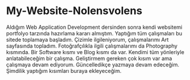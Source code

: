 # My-Website-Nolensvolens

Aldığım Web Application Development dersinden sonra kendi websitemi portfolyo tarzında hazırlama kararı almıştım. Yaptığım tüm çalışmaları bu sitede toplamaya başladım. Çizimle ilgileniyorum, çalışmalarımı Art sayfasında topladım. Fotoğrafçılıkla ilgili çalışmalarımı da Photography kısmında. Bir Software kısmı ve Blog kısmı da var. Kendimi tüm yönleriyle anlatabileceğim bir çalışma.
Geliştirmem gereken çok kısım var ama çalışmaya devam ediyorum. Güncelledikçe yazmaya devam edeceğim. Şimdilik yaptığım kısımları buraya ekleyeceğim.
